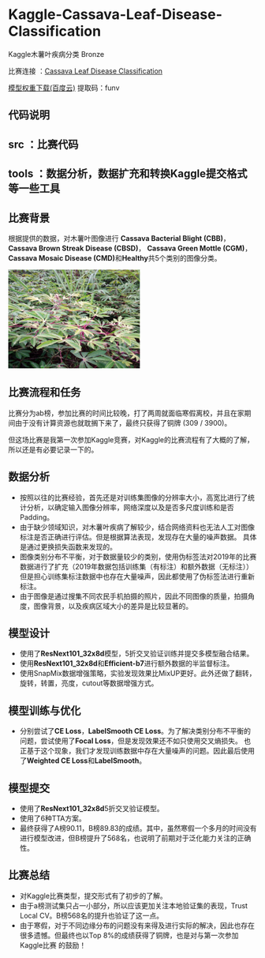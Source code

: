 # Kaggle-Cassava-Leaf-Disease-Classification
Kaggle木薯叶疾病分类 Bronze

比赛连接 ：[Cassava Leaf Disease Classification](https://www.kaggle.com/c/cassava-leaf-disease-classification)

[模型权重下载(百度云)](https://pan.baidu.com/s/1EUsgH-P0kR_bxf_5cHKYlQ ) 提取码：funv 

## 代码说明
## src ：比赛代码
## tools ：数据分析，数据扩充和转换Kaggle提交格式等一些工具

## 比赛背景

根据提供的数据，对木薯叶图像进行 <b>Cassava Bacterial Blight (CBB)</b>，<b>Cassava Brown Streak Disease (CBSD)</b>，
<b>Cassava Green Mottle (CGM)</b>，<b>Cassava Mosaic Disease (CMD)</b>和<b>Healthy</b>共5个类别的图像分类。

<img src="https://github.com/ielym/Kaggle-Cassava-Leaf-Disease-Classification/blob/main/tools/datas/1.jpg" height="200" />

## 比赛流程和任务
比赛分为ab榜，参加比赛的时间比较晚，打了两周就面临寒假离校，并且在家期间由于没有计算资源也就耽搁下来了，最终只获得了铜牌 (309 / 3900)。

但这场比赛是我第一次参加Kaggle竞赛，对Kaggle的比赛流程有了大概的了解，所以还是有必要记录一下的。

## 数据分析
* 按照以往的比赛经验，首先还是对训练集图像的分辨率大小，高宽比进行了统计分析，以确定输入图像分辨率，网络深度以及是否多尺度训练和是否Padding。
* 由于缺少领域知识，对木薯叶疾病了解较少，结合网络资料也无法人工对图像标注是否正确进行评估。但是根据算法表现，发现存在大量的噪声数据。
具体是通过更换损失函数来发现的。
* 图像类别分布不平衡，对于数据量较少的类别，使用伪标签法对2019年的比赛数据进行了扩充（2019年数据包括训练集（有标注）和额外数据（无标注））
但是担心训练集标注数据中也存在大量噪声，因此都使用了伪标签法进行重新标注。
* 由于图像是通过搜集不同农民手机拍摄的照片，因此不同图像的质量，拍摄角度，图像背景，以及疾病区域大小的差异是比较显著的。

## 模型设计
* 使用了<b>ResNext101_32x8d</b>模型，5折交叉验证训练并提交多模型融合结果。
* 使用<b>ResNext101_32x8d</b>和<b>Efficient-b7</b>进行额外数据的半监督标注。
* 使用SnapMix数据增强策略，实验发现效果比MixUP更好。此外还做了翻转，旋转，转置，亮度，cutout等数据增强方式。

## 模型训练与优化
* 分别尝试了<b>CE Loss</b>，<b>LabelSmooth CE Loss</b>。为了解决类别分布不平衡的问题，尝试使用了<b>Focal Loss</b>，但是发现效果还不如只使用交叉熵损失。
也正基于这个现象，我们才发现训练数据中存在大量噪声的问题。因此最后使用了<b>Weighted CE Loss</b>和<b>LabelSmooth</b>。

## 模型提交
* 使用了<b>ResNext101_32x8d</b>5折交叉验证模型。
* 使用了6种TTA方案。
* 最终获得了A榜90.11，B榜89.83的成绩。其中，虽然寒假一个多月的时间没有进行模型改进，但B榜提升了568名，也说明了前期对于泛化能力关注的正确性。

## 比赛总结
* 对Kaggle比赛类型，提交形式有了初步的了解。
* 由于a榜测试集只占一小部分，所以应该更加关注本地验证集的表现，Trust Local CV。B榜568名的提升也验证了这一点。
* 由于寒假，对于不同边缘分布的问题没有来得及进行实际的解决，因此也存在很多遗憾。但最终也以Top 8%的成绩获得了铜牌，也是对与第一次参加Kaggle比赛
的鼓励！

